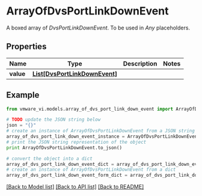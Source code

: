 # ArrayOfDvsPortLinkDownEvent

A boxed array of *DvsPortLinkDownEvent*. To be used in *Any* placeholders. 

## Properties
Name | Type | Description | Notes
------------ | ------------- | ------------- | -------------
**value** | [**List[DvsPortLinkDownEvent]**](DvsPortLinkDownEvent.md) |  | 

## Example

```python
from vmware_vi.models.array_of_dvs_port_link_down_event import ArrayOfDvsPortLinkDownEvent

# TODO update the JSON string below
json = "{}"
# create an instance of ArrayOfDvsPortLinkDownEvent from a JSON string
array_of_dvs_port_link_down_event_instance = ArrayOfDvsPortLinkDownEvent.from_json(json)
# print the JSON string representation of the object
print ArrayOfDvsPortLinkDownEvent.to_json()

# convert the object into a dict
array_of_dvs_port_link_down_event_dict = array_of_dvs_port_link_down_event_instance.to_dict()
# create an instance of ArrayOfDvsPortLinkDownEvent from a dict
array_of_dvs_port_link_down_event_form_dict = array_of_dvs_port_link_down_event.from_dict(array_of_dvs_port_link_down_event_dict)
```
[[Back to Model list]](../README.md#documentation-for-models) [[Back to API list]](../README.md#documentation-for-api-endpoints) [[Back to README]](../README.md)


